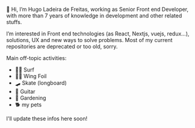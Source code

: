 👋 Hi, I’m Hugo Ladeira de Freitas, working as Senior Front end Developer, with more than 7 years of knowledge in development and other related stuffs. 

I’m interested in Front end technologies (as React, Nextjs, vuejs, redux...), solutions, UX and new ways to solve problems. 
Most of my current repositories are deprecated or too old, sorry.

Main off-topic activities:
- 🏄‍♂️ Surf
- 🏄‍♂️ Wing Foil
- 🛹 Skate (longboard)
- 🎸 Guitar
- 🌱 Gardening
- 🐕 my pets

I'll update these infos here soon!
